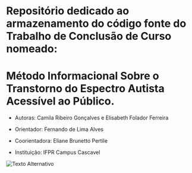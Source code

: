 # Repositório dedicado ao armazenamento do código fonte do Trabalho de Conclusão de Curso nomeado: 
# Método Informacional Sobre o Transtorno do Espectro Autista Acessível ao Público.

* Autoras: Camila Ribeiro Gonçalves e Elisabeth Folador Ferreira
* Orientador: Fernando de Lima Alves
* Coorientadora: Eliane Brunetto Pertile

* Instituição: IFPR Campus Cascavel

![Texto Alternativo](https://qrco.de/beZd2f)

